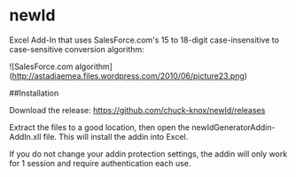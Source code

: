 newId
=====

Excel Add-In that uses SalesForce.com's 15 to 18-digit case-insensitive to case-sensitive conversion algorithm:

![SalesForce.com algorithm] (http://astadiaemea.files.wordpress.com/2010/06/picture23.png)

##Installation

Download the release: https://github.com/chuck-knox/newId/releases

Extract the files to a good location, then open the newIdGeneratorAddin-AddIn.xll file. This will install the addin into Excel.

If you do not change your addin protection settings, the addin will only work for 1 session and require authentication each use.

